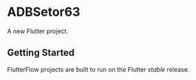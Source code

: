 # ADBSetor63

A new Flutter project.

## Getting Started

FlutterFlow projects are built to run on the Flutter _stable_ release.
